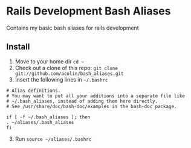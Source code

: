 Rails Development Bash Aliases
============

Contains my basic bash aliases for rails development

## Install

1. Move to your home dir `cd ~`
2. Check out a clone of this repo: `git clone git://github.com/acolin/bash_aliases.git`
2. Insert the following lines in `~/.bashrc`

````
# Alias definitions.
# You may want to put all your additions into a separate file like
# ~/.bash_aliases, instead of adding them here directly.
# See /usr/share/doc/bash-doc/examples in the bash-doc package.

if [ -f ~/.bash_aliases ]; then
. ~/aliases/.bash_aliases
fi
````

3. Run `source ~/aliases/.bashrc`
